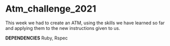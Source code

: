 # Atm_challenge_2021

This week we had to create an ATM, using the skills we have learned so far and applying them to the new instructions given to us.

__DEPENDENCIES__
Ruby, Rspec